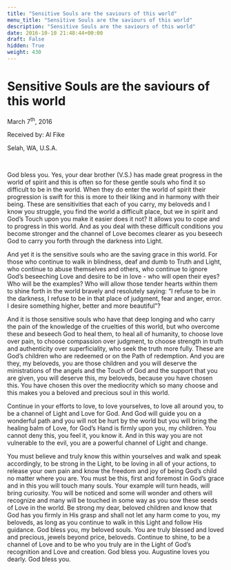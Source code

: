 ```yaml
---
title: "Sensitive Souls are the saviours of this world"
menu_title: "Sensitive Souls are the saviours of this world"
description: "Sensitive Souls are the saviours of this world"
date: 2016-10-10 21:48:44+00:00
draft: False
hidden: True
weight: 430
---
```

# Sensitive Souls are the saviours of this world

March 7<sup>th</sup>, 2016

Received by: Al Fike

Selah, WA, U.S.A.

 

God bless you. Yes, your dear brother (V.S.) has made great progress in the world of spirit and this is often so for these gentle souls who find it so difficult to be in the world. When they do enter the world of spirit their progression is swift for this is more to their liking and in harmony with their being. These are sensitivities that each of you carry, my beloveds and I know you struggle, you find the world a difficult place, but we in spirit and God’s Touch upon you make it easier does it not? It allows you to cope and to progress in this world. And as you deal with these difficult conditions you become stronger and the channel of Love becomes clearer as you beseech God to carry you forth through the darkness into Light. 

And yet it is the sensitive souls who are the saving grace in this world. For those who continue to walk in blindness, deaf and dumb to Truth and Light, who continue to abuse themselves and others, who continue to ignore God’s beseeching Love and desire to be in love - who will open their eyes? Who will be the examples? Who will allow those tender hearts within them to shine forth in the world bravely and resolutely saying: “I refuse to be in the darkness, I refuse to be in that place of judgment, fear and anger, error. I desire something higher, better and more beautiful”? 

And it is those sensitive souls who have that deep longing and who carry the pain of the knowledge of the cruelties of this world, but who overcome these and beseech God to heal them, to heal all of humanity, to choose love over pain, to choose compassion over judgment, to choose strength in truth and authenticity over superficiality, who seek the truth more fully. These are God’s children who are redeemed or on the Path of redemption. And you are they, my beloveds, you are those children and you will deserve the ministrations of the angels and the Touch of God and the support that you are given, you will deserve this, my beloveds, because you have chosen this. You have chosen this over the mediocrity which so many choose and this makes you a beloved and precious soul in this world.

Continue in your efforts to love, to love yourselves, to love all around you, to be a channel of Light and Love for God. And God will guide you on a wonderful path and you will not be hurt by the world but you will bring the healing balm of Love, for God’s Hand is firmly upon you, my children. You cannot deny this, you feel it, you know it. And in this way you are not vulnerable to the evil, you are a powerful channel of Light and change. 

You must believe and truly know this within yourselves and walk and speak accordingly, to be strong in the Light, to be loving in all of your actions, to release your own pain and know the freedom and joy of being God’s child no matter where you are. You must be this, first and foremost in God’s grace and in this you will touch many souls. Your example will turn heads, will bring curiosity. You will be noticed and some will wonder and others will recognize and many will be touched in some way as you sow these seeds of Love in the world. Be strong my dear, beloved children and know that God has you firmly in His grasp and shall not let any harm come to you, my beloveds, as long as you continue to walk in this Light and follow His guidance. God bless you, my beloved souls. You are truly blessed and loved and precious, jewels beyond price, beloveds. Continue to shine, to be a channel of Love and to be who you truly are in the Light of God’s recognition and Love and creation. God bless you. Augustine loves you dearly. God bless you. 